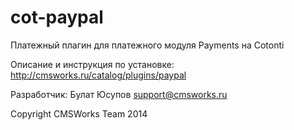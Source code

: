 cot-paypal
==========

Платежный плагин для платежного модуля Payments на Cotonti 

Описание и инструкция по установке: http://cmsworks.ru/catalog/plugins/paypal

Разработчик: Булат Юсупов support@cmsworks.ru

Copyright CMSWorks Team 2014
